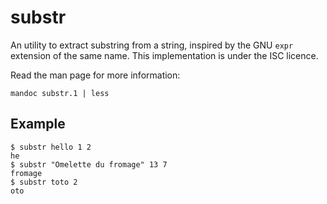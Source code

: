 substr
======

An utility to extract substring from a string, inspired by the GNU
`expr` extension of the same name. This implementation is under
the ISC licence.

Read the man page for more information:

    mandoc substr.1 | less

Example
-------

    $ substr hello 1 2
    he
    $ substr "Omelette du fromage" 13 7
    fromage
    $ substr toto 2
    oto
